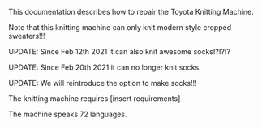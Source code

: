 This documentation describes how to repair the Toyota Knitting Machine. 

Note that this knitting machine can only knit modern style cropped sweaters!!!

UPDATE: Since Feb 12th 2021 it can also knit awesome socks!?!?!?

UPDATE: Since Feb 20th 2021 it can no longer knit socks.

UPDATE: We will reintroduce the option to make socks!!!

The knitting machine requires [insert requirements]

The machine speaks 72 languages.